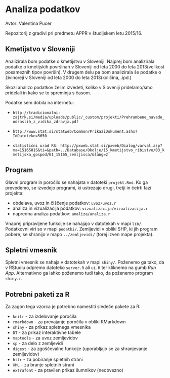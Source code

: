 # Analiza podatkov 

Avtor: Valentina Pucer

Repozitorij z gradivi pri predmetu APPR v študijskem letu 2015/16.

## Kmetijstvo v Sloveniji

Analizirala bom podatke o kmetijstvu v Sloveniji. Najprej bom analizirala podatke 
o kmetijskih površinah v Sloveniji od leta 2000 do leta 2013(velikost posameznih tipov površin). 
V drugem delu pa bom analizirala še podatke o živinoreji v Sloveniji od leta 2000 do leta 2013(količina,..ipd.)

Skozi analizo podatkov želim izvedeti, koliko v Sloveniji pridelamo/smo pridelali in kako se to spreminja s časom.

Podatke sem dobila na internetu:

* `http://tradicionalni-zajtrk.si/media/uploads/public/_custom/projekti/Prehrambene_navade_odraslih_z_vidika_zdravja.pdf`

* `http://www.stat.si/statweb/Common/PrikaziDokument.ashx?IdDatoteke=5650`

* `statistični urad RS:
http://pxweb.stat.si/pxweb/Dialog/varval.asp?ma=1516501S&ti=&path=../Database/Okolje/15_kmetijstvo_ribistvo/03_kmetijska_gospod/01_15165_zemljisca/&lang=2`





## Program

Glavni program in poročilo se nahajata v datoteki `projekt.Rmd`. Ko ga prevedemo,
se izvedejo programi, ki ustrezajo drugi, tretji in četrti fazi projekta:

* obdelava, uvoz in čiščenje podatkov: `uvoz/uvoz.r`
* analiza in vizualizacija podatkov: `vizualizacija/vizualizacija.r`
* napredna analiza podatkov: `analiza/analiza.r`

Vnaprej pripravljene funkcije se nahajajo v datotekah v mapi `lib/`. Podatkovni
viri so v mapi `podatki/`. Zemljevidi v obliki SHP, ki jih program pobere, se
shranijo v mapo `../zemljevidi/` (torej izven mape projekta).

## Spletni vmesnik

Spletni vmesnik se nahaja v datotekah v mapi `shiny/`. Poženemo ga tako, da v
RStudiu odpremo datoteko `server.R` ali `ui.R` ter kliknemo na gumb *Run App*.
Alternativno ga lahko poženemo tudi tako, da poženemo program `shiny.r`.

## Potrebni paketi za R

Za zagon tega vzorca je potrebno namestiti sledeče pakete za R:

* `knitr` - za izdelovanje poročila
* `rmarkdown` - za prevajanje poročila v obliki RMarkdown
* `shiny` - za prikaz spletnega vmesnika
* `DT` - za prikaz interaktivne tabele
* `maptools` - za uvoz zemljevidov
* `sp` - za delo z zemljevidi
* `digest` - za zgoščevalne funkcije (uporabljajo se za shranjevanje zemljevidov)
* `httr` - za pobiranje spletnih strani
* `XML` - za branje spletnih strani
* `extrafont` - za pravilen prikaz šumnikov (neobvezno)
